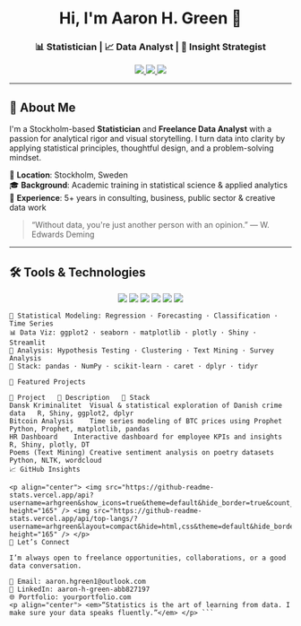<h1 align="center">Hi, I'm <strong>Aaron H. Green</strong> 👋</h1>
<h3 align="center">📊 Statistician | 📈 Data Analyst | 🎯 Insight Strategist</h3>

<p align="center">
  <a href="mailto:aaron.green@example.com">
    <img src="https://img.shields.io/badge/Email-Contact-red?style=flat-square&logo=gmail&logoColor=white" />
  </a>
  <a href="https://www.linkedin.com/in/aaron-h-green-abb827197/">
    <img src="https://img.shields.io/badge/LinkedIn-Connect-blue?style=flat-square&logo=linkedin&logoColor=white" />
  </a>
  <a href="https://yourportfolio.com">
    <img src="https://img.shields.io/badge/Portfolio-Visit-000000?style=flat-square&logo=firefox&logoColor=white" />
  </a>
</p>

---

## 🧠 About Me

I'm a Stockholm-based **Statistician** and **Freelance Data Analyst** with a passion for analytical rigor and visual storytelling. I turn data into clarity by applying statistical principles, thoughtful design, and a problem-solving mindset.

📍 **Location**: Stockholm, Sweden  
🎓 **Background**: Academic training in statistical science & applied analytics  
💼 **Experience**: 5+ years in consulting, business, public sector & creative data work  

> “Without data, you're just another person with an opinion.” — W. Edwards Deming

---

## 🛠️ Tools & Technologies

<p align="center">
  <img src="https://img.shields.io/badge/Python-Data Science-blue?style=flat-square&logo=python&logoColor=white" />
  <img src="https://img.shields.io/badge/R-Statistics-success?style=flat-square&logo=r&logoColor=white" />
  <img src="https://img.shields.io/badge/SQL-Data Access-blue?style=flat-square&logo=postgresql&logoColor=white" />
  <img src="https://img.shields.io/badge/Tableau-Visualization-orange?style=flat-square&logo=tableau&logoColor=white" />
  <img src="https://img.shields.io/badge/Power BI-BI-yellow?style=flat-square&logo=powerbi&logoColor=black" />
  <img src="https://img.shields.io/badge/Excel-Advanced-green?style=flat-square&logo=microsoft-excel&logoColor=white" />
</p>

```text
📐 Statistical Modeling: Regression · Forecasting · Classification · Time Series  
📊 Data Viz: ggplot2 · seaborn · matplotlib · plotly · Shiny · Streamlit  
🧪 Analysis: Hypothesis Testing · Clustering · Text Mining · Survey Analysis  
🧰 Stack: pandas · NumPy · scikit-learn · caret · dplyr · tidyr

📂 Featured Projects

📁 Project	🧠 Description	🧰 Stack
Dansk Kriminalitet	Visual & statistical exploration of Danish crime data	R, Shiny, ggplot2, dplyr
Bitcoin Analysis	Time series modeling of BTC prices using Prophet	Python, Prophet, matplotlib, pandas
HR Dashboard	Interactive dashboard for employee KPIs and insights	R, Shiny, plotly, DT
Poems (Text Mining)	Creative sentiment analysis on poetry datasets	Python, NLTK, wordcloud
📈 GitHub Insights

<p align="center"> <img src="https://github-readme-stats.vercel.app/api?username=arhgreen&show_icons=true&theme=default&hide_border=true&count_private=true" height="165" /> <img src="https://github-readme-stats.vercel.app/api/top-langs/?username=arhgreen&layout=compact&hide=html,css&theme=default&hide_border=true" height="165" /> </p>
🤝 Let’s Connect

I’m always open to freelance opportunities, collaborations, or a good data conversation.

📧 Email: aaron.hgreen1@outlook.com
💼 LinkedIn: aaron-h-green-abb827197
🌐 Portfolio: yourportfolio.com
<p align="center"> <em>“Statistics is the art of learning from data. I make sure your data speaks fluently.”</em> </p> ```
